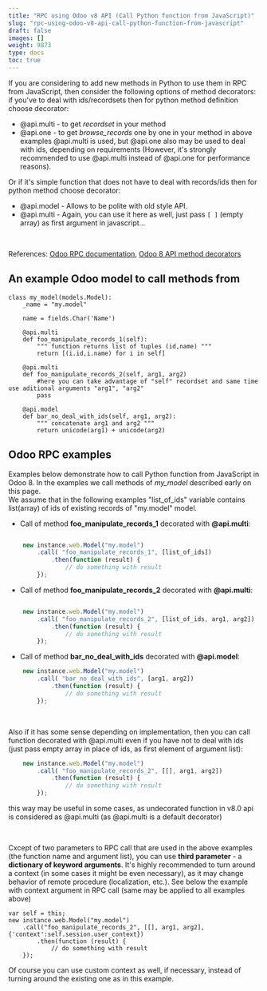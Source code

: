 ```yaml
---
title: "RPC using Odoo v8 API (Call Python function from JavaScript)"
slug: "rpc-using-odoo-v8-api-call-python-function-from-javascript"
draft: false
images: []
weight: 9873
type: docs
toc: true
---
```


If you are considering to add new methods in Python to use them in RPC from JavaScript, then consider the following options of method decorators: if you've to deal with ids/recordsets then for python method definition choose decorator:

 - @api.multi - to get *recordset* in your method
 - @api.one - to get *browse_records* one by one in your method
in above examples @api.multi is used, but @api.one also may be used to deal with ids, depending on requirements (However, it's strongly recommended to use @api.multi instead of @api.one for performance reasons).

Or if it's simple function that does not have to deal with records/ids then for python method choose decorator:

 - @api.model - Allows to be polite with old style API.
 - @api.multi - Again, you can use it here as well, just pass `[ ]` (empty array) as first argument in javascript...

&nbsp;

References: [Odoo RPC documentation][1], [Odoo 8 API method decorators][2]


  [1]: https://www.odoo.com/documentation/8.0/reference/javascript.html#rpc
  [2]: https://www.odoo.com/documentation/8.0/reference/orm.html#module-openerp.api

## An example Odoo model to call methods from

    class my_model(models.Model):
        _name = "my.model"
    
        name = fields.Char('Name')
    
        @api.multi
        def foo_manipulate_records_1(self):
            """ function returns list of tuples (id,name) """
            return [(i.id,i.name) for i in self]
    
        @api.multi
        def foo_manipulate_records_2(self, arg1, arg2)
            #here you can take advantage of "self" recordset and same time use aditional arguments "arg1", "arg2"
            pass
    
        @api.model
        def bar_no_deal_with_ids(self, arg1, arg2):
            """ concatenate arg1 and arg2 """
            return unicode(arg1) + unicode(arg2)




## Odoo RPC examples
Examples below demonstrate how to call Python function from JavaScript in Odoo 8. In the examples we call methods of *my_model* described early on this page.  
We assume that in the following examples "list_of_ids" variable contains list(array) of ids of existing records of "my.model" model. 

- Call of method **foo_manipulate_records_1** decorated with **@api.multi**:
```JavaScript

    new instance.web.Model("my.model")
        .call( "foo_manipulate_records_1", [list_of_ids])
            .then(function (result) {
                // do something with result
        });

```  
- Call of method **foo_manipulate_records_2** decorated with **@api.multi**:
```JavaScript

    new instance.web.Model("my.model")
        .call( "foo_manipulate_records_2", [list_of_ids, arg1, arg2])
            .then(function (result) {
                // do something with result
        });

```
- Call of method **bar_no_deal_with_ids** decorated with **@api.model**:
```JavaScript
    new instance.web.Model("my.model")
        .call( "bar_no_deal_with_ids", [arg1, arg2])
            .then(function (result) {
                // do something with result
        });
```  
  
&nbsp;
  
Also if it has some sense depending on implementation, then you can call function decorated with @api.multi even if you have not to deal with ids (just pass empty array in place of ids, as first element of argument list):
```JavaScript
    new instance.web.Model("my.model")
        .call( "foo_manipulate_records_2", [[], arg1, arg2])
            .then(function (result) {
                // do something with result
        });
```
this way may be useful in some cases, as undecorated function in v8.0 api is considered as @api.multi (as @api.multi is a default decorator)
  
&nbsp;
  
Cxcept of two parameters to RPC call that are used in the above examples (the function name and argument list), you can use **third parameter** - a **dictionary of keyword arguments**. It's highly recommended to turn around a context (in some cases it might be even necessary), as it may change behavior of remote procedure (localization, etc.). See below the example with context argument in RPC call (same may be applied to all examples above)

    var self = this;
    new instance.web.Model("my.model")
        .call("foo_manipulate_records_2", [[], arg1, arg2], {'context':self.session.user_context})
            .then(function (result) {
                // do something with result
        });

Of course you can use custom context as well, if necessary, instead of turning around the existing one as in this example.




